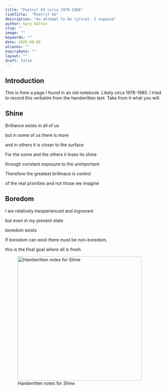 ```yaml
---
title: "Poetry? 03 circa 1978-1980"
linkTitle:  "Poetry? 03"
description: "An attempt to be lyrical. I suppose"
author: Gary Dalton
slug: ""
image: ""
keywords: ""
date: 2025-08-05
aliases: ""
expiryDate: ""
layout: ""
draft: false
---
```


## Introduction

This is from a page I found in an old notebook. Likely circa 1978-1980. I tried to record this verbatim from the handwritten text. Take from it what you will.

## Shine

Brilliance exists in all of us

but in some of us there is more

and in others it is closer to the surface

For the some and the others it loses its shine

through constant exposure to the unimportant

Therefore the greatest brillinace is control

of the real priorities and not those we imagine

## Boredom

I am relatively inexperienced and ingnorant

but even in my present state

boredom exists

If boredom can exist there must be non-boredom, 

this is the final goal where all is fresh

<figure>
  <img src="/images/brilliance.jpg" alt="Handwritten notes for Shine" width="400">
  <figcaption>Handwritten notes for <em>Shine</em></figcaption>
</figure>